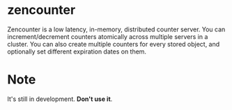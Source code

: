 # zencounter

Zencounter is a low latency, in-memory, distributed counter server. You can increment/decrement counters atomically across multiple servers in a cluster. You can also create multiple counters for every stored object, and optionally set different expiration dates on them.

# Note

It's still in development. **Don't use it**.